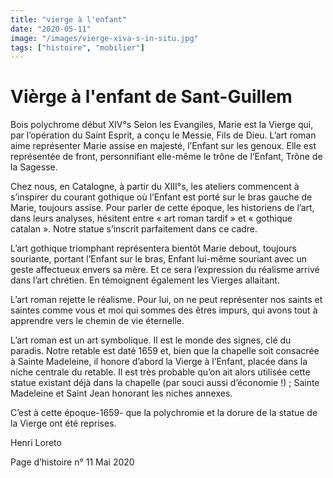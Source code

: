 ```yaml
---
title: "vierge à l'enfant"
date: "2020-05-11"
image: "/images/vierge-xiva-s-in-situ.jpg"
tags: ["histoire", "mobilier"]
---
```


# Vièrge à l'enfant de Sant-Guillem

Bois polychrome début XIV°s
Selon les Evangiles, Marie est la Vierge qui, par l’opération du Saint Esprit, a conçu le Messie, Fils de Dieu.
L’art roman aime représenter Marie assise en majesté, l’Enfant sur les genoux. Elle est représentée de front, personnifiant elle-même le trône de l’Enfant, Trône de la Sagesse.

Chez nous, en Catalogne, à partir du XIII°s, les ateliers commencent à s’inspirer du courant gothique où l’Enfant est porté sur le bras gauche de Marie, toujours assise. Pour parler de cette époque, les historiens de l’art, dans leurs analyses, hésitent entre « art roman tardif » et « gothique catalan ». Notre statue s’inscrit parfaitement dans ce cadre.

L’art gothique triomphant représentera bientôt Marie debout, toujours souriante, portant l’Enfant sur le bras, Enfant lui-même souriant avec un geste affectueux envers sa mère. Et ce sera l’expression du réalisme arrivé dans l’art chrétien. En témoignent également les Vierges allaitant.

L’art roman rejette le réalisme. Pour lui, on ne peut représenter nos saints et saintes comme vous et moi qui sommes des êtres impurs, qui avons tout à apprendre vers le chemin de vie éternelle.

L’art roman est un art symbolique. Il est le monde des signes, clé du paradis.
Notre retable est daté 1659 et, bien que la chapelle soit consacrée à Sainte Madeleine, il honore d’abord la Vierge à l’Enfant, placée dans la niche centrale du retable. Il est très probable qu’on ait alors utilisée cette statue existant déjà dans la chapelle (par souci aussi d’économie !) ; Sainte Madeleine et Saint Jean honorant les niches annexes.

C’est à cette époque-1659- que la polychromie et la dorure de la statue de la Vierge ont été reprises.

Henri Loreto

Page d’histoire n° 11
Mai 2020
